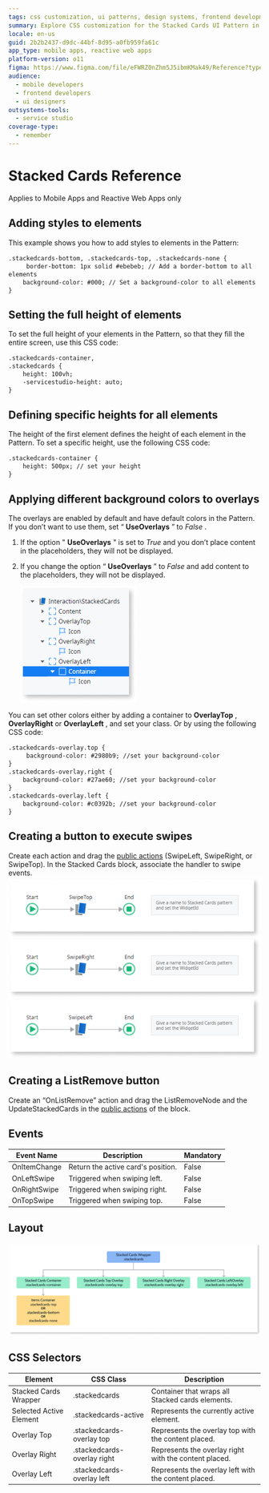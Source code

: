 ```yaml
---
tags: css customization, ui patterns, design systems, frontend development, web design
summary: Explore CSS customization for the Stacked Cards UI Pattern in OutSystems 11 (O11) for enhancing mobile and reactive web apps.
locale: en-us
guid: 2b2b2437-d9dc-44bf-8d95-a0fb959fa61c
app_type: mobile apps, reactive web apps
platform-version: o11
figma: https://www.figma.com/file/eFWRZ0nZhm5J5ibmKMak49/Reference?type=design&node-id=612%3A388&mode=design&t=Cx8ecjAITJrQMvRn-1
audience:
  - mobile developers
  - frontend developers
  - ui designers
outsystems-tools:
  - service studio
coverage-type:
  - remember
---
```


# Stacked Cards Reference

<div class="info" markdown="1">

Applies to Mobile Apps and Reactive Web Apps only

</div>

## Adding styles to elements

This example shows you how to add styles to elements in the Pattern:

    .stackedcards-bottom, .stackedcards-top, .stackedcards-none {
         border-bottom: 1px solid #ebebeb; // Add a border-bottom to all elements
        background-color: #000; // Set a background-color to all elements
    }
    

## Setting the full height of elements

To set the full height of your elements in the Pattern, so that they fill the entire screen, use this CSS code:

    .stackedcards-container,
    .stackedcards {
        height: 100vh;
        -servicestudio-height: auto;
    }
    

## Defining specific heights for all elements

The height of the first element defines the height of each element in the Pattern. To set a specific height, use the following CSS code:

    .stackedcards-container {
        height: 500px; // set your height
    }
    

## Applying different background colors to overlays

The overlays are enabled by default and have default colors in the Pattern. If you don’t want to use them, set “ **UseOverlays** ” to _False_ .

1. If the option " **UseOverlays** " is set to _True_ and you don’t place content in the placeholders, they will not be displayed.

1. If you change the option “ **UseOverlays** ” to _False_ and add content to the placeholders, they will not be displayed.

    ![Screenshot of Stacked Cards UI Pattern with different background colors applied to overlays](images/stackedcards-6-ss.png "Stacked Cards Overlays")

You can set other colors either by adding a container to **OverlayTop** , **OverlayRight** or **OverlayLeft** , and set your class. Or by using the following CSS code:

    .stackedcards-overlay.top {
         background-color: #2980b9; //set your background-color
    }
    .stackedcards-overlay.right {
        background-color: #27ae60; //set your background-color
    }
    .stackedcards-overlay.left {
        background-color: #c0392b; //set your background-color
    }
    

## Creating a button to execute swipes

Create each action and drag the [public actions](../../../building-apps/ui/patterns/mobile/public-actions.md) (SwipeLeft, SwipeRight, or SwipeTop). In the Stacked Cards block, associate the handler to swipe events.  
![Example of creating a button to execute swipe actions in Stacked Cards UI Pattern](images/stackedcards-7.png "Stacked Cards Swipe Actions")

## Creating a ListRemove button

Create an “OnListRemove” action and drag the ListRemoveNode and the UpdateStackedCards in the [public actions](../../../building-apps/ui/patterns/mobile/public-actions.md) of the block.

## Events

| **Event Name** |  **Description** |  **Mandatory** |
| ---|---|--- |
| OnItemChange  |  Return the active card's position.  |  False |
| OnLeftSwipe  |  Triggered when swiping left.  |  False |
| OnRightSwipe  |  Triggered when swiping right.  |  False |
| OnTopSwipe  |  Triggered when swiping top.  |  False |
  
## Layout

![Diagram showing the layout of the Stacked Cards UI Pattern](images/stackedcards-8-diag.png "Stacked Cards Layout Diagram")

## CSS Selectors

| **Element** |  **CSS Class** |  **Description** |
| ---|---|--- |
| Stacked Cards Wrapper  |  .stackedcards  |  Container that wraps all Stacked cards elements. |
| Selected Active Element  |  .stackedcards-active  |  Represents the currently active element. |
| Overlay Top  |  .stackedcards-overlay top  |  Represents the overlay top with the content placed. |
| Overlay Right  |  .stackedcards-overlay right  |  Represents the overlay right with the content placed. |
| Overlay Left  |  .stackedcards-overlay left  |  Represents the overlay left with the content placed. |
